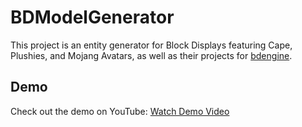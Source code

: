 # BDModelGenerator

This project is an entity generator for Block Displays featuring Cape, Plushies, and Mojang Avatars, as well as their projects for [bdengine](https://block-display.com/bd/31679/).

## Demo

Check out the demo on YouTube: [Watch Demo Video](https://www.youtube.com/watch?v=zy4tih6_otE)
